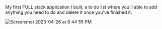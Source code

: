 My first FULL stack application I built, a to do list where you'll able to add anything you need to do and delete it once you've finished it.

![Screenshot 2023-04-26 at 8 44 55 PM](https://user-images.githubusercontent.com/128378594/234731684-61023022-d142-4039-99bd-9ec4cc17ccdf.png)
